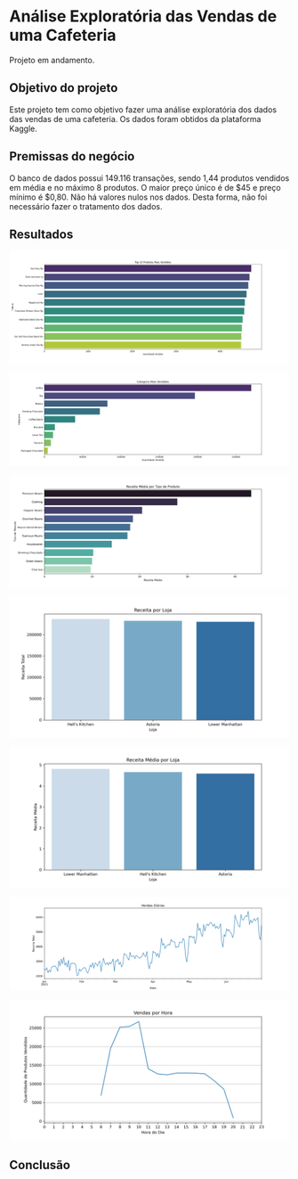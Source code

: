 # Análise Exploratória das Vendas de uma Cafeteria

Projeto em andamento.

## Objetivo do projeto
Este projeto tem como objetivo fazer uma análise exploratória dos dados das vendas de uma cafeteria. Os dados foram obtidos da plataforma Kaggle.

## Premissas do negócio
O banco de dados possui 149.116 transações, sendo 1,44 produtos vendidos em média e no máximo 8 produtos. O maior preço único é de $45 e preço mínimo é $0,80.
Não há valores nulos nos dados. Desta forma, não foi necessário fazer o tratamento dos dados.

## Resultados

![Image Alt](top10-produtos-mais-vendidos.png)

![Image Alt](categoria-mais-vendidos.png)

![Image Alt](receita-media-tipo.png)

![Image Alt](receita-loja.png)

![Image Alt](receita-media-loja.png)

![Image Alt](vendas-diarias.png)

![Image Alt](vendas-hora.png)


## Conclusão
